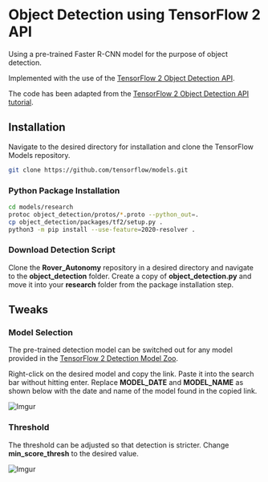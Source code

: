 # Object Detection using TensorFlow 2 API
Using a pre-trained Faster R-CNN model for the purpose of object detection.

Implemented with the use of the [TensorFlow 2 Object Detection API](https://github.com/tensorflow/models/blob/master/research/object_detection/g3doc/tf2.md).

The code has been adapted from the [TensorFlow 2 Object Detection API tutorial](https://tensorflow-object-detection-api-tutorial.readthedocs.io/en/latest/auto_examples/object_detection_camera.html).

## Installation
Navigate to the desired directory for installation and clone the TensorFlow Models repository.
```bash
git clone https://github.com/tensorflow/models.git
```

### Python Package Installation
```bash
cd models/research
protoc object_detection/protos/*.proto --python_out=.
cp object_detection/packages/tf2/setup.py .
python3 -m pip install --use-feature=2020-resolver .
```

### Download Detection Script
Clone the **Rover_Autonomy** repository in a desired directory and navigate to the **object_detection** folder. Create a copy of **object_detection.py** and move it into your **research** folder from the package installation step.

## Tweaks

### Model Selection
The pre-trained detection model can be switched out for any model provided in the [TensorFlow 2 Detection Model Zoo](https://github.com/tensorflow/models/blob/master/research/object_detection/g3doc/tf2_detection_zoo.md).

Right-click on the desired model and copy the link. Paste it into the search bar without hitting enter. Replace **MODEL_DATE** and **MODEL_NAME** as shown below with the date and name of the model found in the copied link.

![Imgur](https://i.imgur.com/9NLwRUM.png)

### Threshold
The threshold can be adjusted so that detection is stricter. Change **min_score_thresh** to the desired value.

![Imgur](https://i.imgur.com/AJim0It.png)